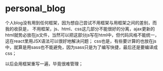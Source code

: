 # personal_blog
个人blog没有用到任何框架，因为想自己尝试不用框架与用框架之间的差别，而我的收获是，
不用框架，js、html、css这几部分不能很好的分离，ajax更新的html就势必放在js文件，当然可以把这部分js写在html中，但代码风格不能统一，这在react里用JSX语法可以很好地解决问题；
css也是，有些要计算的也放在js中，就算是用sass也不能避免，因为sass只是为了编写快捷，最后还是要编译成css；

以后会用框架重写一遍，毕竟很难管理；